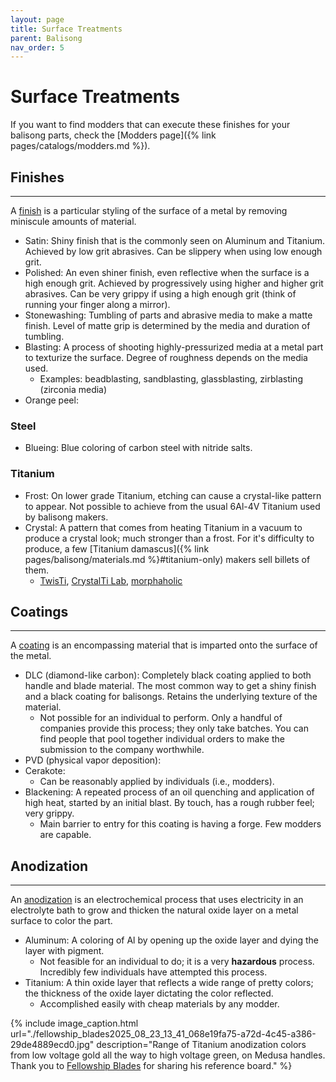 ```yaml
---
layout: page
title: Surface Treatments
parent: Balisong
nav_order: 5
---
```


# Surface Treatments

If you want to find modders that can execute these finishes for your balisong parts, check the [Modders page]({% link pages/catalogs/modders.md %}).

## Finishes
---
A <ins>finish</ins> is a particular styling of the surface of a metal by removing miniscule amounts of material.

- Satin: Shiny finish that is the commonly seen on Aluminum and Titanium. Achieved by low grit abrasives. Can be slippery when using low enough grit.
- Polished: An even shiner finish, even reflective when the surface is a high enough grit. Achieved by progressively using higher and higher grit abrasives. Can be very grippy if using a high enough grit (think of running your finger along a mirror).
- Stonewashing: Tumbling of parts and abrasive media to make a matte finish. Level of matte grip is determined by the media and duration of tumbling.
- Blasting: A process of shooting highly-pressurized media at a metal part to texturize the surface. Degree of roughness depends on the media used. 
    - Examples: beadblasting, sandblasting, glassblasting, zirblasting (zirconia media)
- Orange peel: 

### Steel
- Blueing: Blue coloring of carbon steel with nitride salts.

### Titanium
- Frost: On lower grade Titanium, etching can cause a crystal-like pattern to appear. Not possible to achieve from the usual 6Al-4V Titanium used by balisong makers.
- Crystal: A pattern that comes from heating Titanium in a vacuum to produce a crystal look; much stronger than a frost. For it's difficulty to produce, a few [Titanium damascus]({% link pages/balisong/materials.md %}#titanium-only) makers sell billets of them.
    - [TwisTi](https://www.instagram.com/twisti_shop), [CrystalTi Lab](https://www.instagram.com/tikron.by_michael/), [morphaholic](https://www.instagram.com/morphaholic/)

## Coatings
---
A <ins>coating</ins> is an encompassing material that is imparted onto the surface of the metal.

- DLC (diamond-like carbon): Completely black coating applied to both handle and blade material. The most common way to get a shiny finish and a black coating for balisongs. Retains the underlying texture of the material.
    - Not possible for an individual to perform. Only a handful of companies provide this process; they only take batches. You can find people that pool together individual orders to make the submission to the company worthwhile.
- PVD (physical vapor deposition):
- Cerakote:
    - Can be reasonably applied by individuals (i.e., modders).
- Blackening: A repeated process of an oil quenching and application of high heat, started by an initial blast. By touch, has a rough rubber feel; very grippy.
    - Main barrier to entry for this coating is having a forge. Few modders are capable.

## Anodization
---
An <ins>anodization</ins> is an electrochemical process that uses electricity in an electrolyte bath to grow and thicken the natural oxide layer on a metal surface to color the part.

- Aluminum: A coloring of Al by opening up the oxide layer and dying the layer with pigment.
    - Not feasible for an individual to do; it is a very **hazardous** process. Incredibly few individuals have attempted this process. 
- Titanium: A thin oxide layer that reflects a wide range of pretty colors; the thickness of the oxide layer dictating the color reflected.
    - Accomplished easily with cheap materials by any modder.

{% include image_caption.html url="./fellowship_blades2025_08_23_13_41_068e19fa75-a72d-4c45-a386-29de4889ecd0.jpg" description="Range of Titanium anodization colors from low voltage gold all the way to high voltage green, on Medusa handles. Thank you to [Fellowship Blades](https://www.instagram.com/p/CWWUta-vNl8/) for sharing his reference board." %}


    